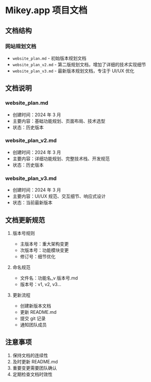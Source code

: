 # Mikey.app 项目文档

## 文档结构

### 网站规划文档

- `website_plan.md` - 初始版本规划文档
- `website_plan_v2.md` - 第二版规划文档，增加了详细的技术实现细节
- `website_plan_v3.md` - 最新版本规划文档，专注于 UI/UX 优化

## 文档说明

### website_plan.md

- 创建时间：2024 年 3 月
- 主要内容：基础功能规划、页面布局、技术选型
- 状态：历史版本

### website_plan_v2.md

- 创建时间：2024 年 3 月
- 主要内容：详细功能规划、完整技术栈、开发规范
- 状态：历史版本

### website_plan_v3.md

- 创建时间：2024 年 3 月
- 主要内容：UI/UX 规范、交互细节、响应式设计
- 状态：当前最新版本

## 文档更新规范

1. 版本号规则

   - 主版本号：重大架构变更
   - 次版本号：功能模块变更
   - 修订号：细节优化

2. 命名规范

   - 文件名：功能名\_v 版本号.md
   - 版本号：v1, v2, v3...

3. 更新流程
   - 创建新版本文档
   - 更新 README.md
   - 提交 git 记录
   - 通知团队成员

## 注意事项

1. 保持文档的连续性
2. 及时更新 README.md
3. 重要变更需要团队确认
4. 定期检查文档时效性
